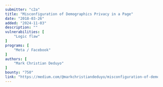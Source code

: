 ```yaml
---
submitter: "c2a"
title: "Misconfiguration of Demographics Privacy in a Page"
date: "2018-03-26"
added: "2024-11-03"
description: ""
vulnerabilities: [
    "Logic flaw"
]
programs: [
    "Meta / Facebook"
]
authors: [
    "Mark Christian Deduyo"
]
bounty: "750"
link: "https://medium.com/@markchristiandeduyo/misconfiguration-of-demographics-privacy-in-a-page-682feb1179f2"
---
```




